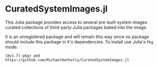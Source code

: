 # CuratedSystemImages.jl

This Julia package provides access to several pre-built system images curated
collections of third-party Julia packages baked into the image.

It is an unregistered package and will remain this way since no package should
include this package in it's dependencies. To install use Julia's `Pkg` mode:

```
(@v1.7) pkg> add https://github.com/MichaelHatherly/CuratedSystemImages.jl
```
